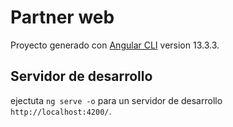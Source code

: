 # Partner web

Proyecto generado con  [Angular CLI](https://github.com/angular/angular-cli) version 13.3.3.

## Servidor de desarrollo

ejectuta `ng serve -o` para un servidor de desarrollo `http://localhost:4200/`. 
